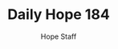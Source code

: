 ---
image: /assets/img/daily-hope-default-artwork.png
title: Daily Hope 184
number: 184
categories:
  - Daily Hope
author: Hope Staff
notes: Daily Hope 184
embed: >-
  EMBED_GOES_HERE
---